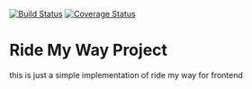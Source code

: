[![Build Status](https://travis-ci.org/jojitoon/ride-my-way-api.svg?branch=version1)](https://travis-ci.org/jojitoon/ride-my-way-api) [![Coverage Status](https://coveralls.io/repos/github/jojitoon/ride-my-way-api/badge.svg?branch=version1)](https://coveralls.io/github/jojitoon/ride-my-way-api?branch=version1)

# Ride My Way Project

this is just a simple implementation of ride my way for frontend